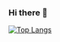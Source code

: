 ### Hi there 👋

[![Top Langs](https://github-readme-stats.vercel.app/api/top-langs/?username=loeyknahkrapkh&layout=compact)](https://github.com/loeyknahkrapkh/github-readme-stats)

<!--
_Swift in July, 2024._
- Breaking through challenges using Swift.
- Coding while drinking iced americano.
- And I'm looking at pictures of dogs and thinking they're cute.
-->

<!--
**loeyknahkrapkh/loeyknahkrapkh** is a ✨ _special_ ✨ repository because its `README.md` (this file) appears on your GitHub profile.

Here are some ideas to get you started:

- 🔭 I’m currently working on ...
- 🌱 I’m currently learning ...
- 👯 I’m looking to collaborate on ...
- 🤔 I’m looking for help with ...
- 💬 Ask me about ...
- 📫 How to reach me: ...
- 😄 Pronouns: ...
- ⚡ Fun fact: ...
-->
